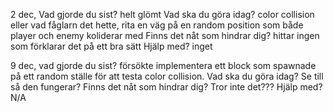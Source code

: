 2 dec, Vad gjorde du sist?
helt glömt
Vad ska du göra idag?
color collision eller vad fåglarn det hette, rita en väg på en random position som både player och enemy koliderar med
Finns det nåt som hindrar dig?
hittar ingen som förklarar det på ett bra sätt
Hjälp med?
inget

9 dec, vad gjorde du sist?
försökte implementera ett block som spawnade på ett random ställe för att testa color collision.
Vad ska du göra idag?
Se till så den fungerar?
Finns det nåt som hindrar dig? 
Tror inte det???
Hjälp med?
N/A